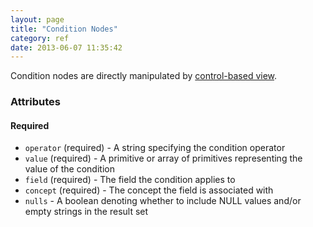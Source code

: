 ```yaml
---
layout: page
title: "Condition Nodes"
category: ref
date: 2013-06-07 11:35:42
---
```


Condition nodes are directly manipulated by [control-based view](). 

### Attributes

#### Required
- `operator` (required) - A string specifying the condition operator
- `value` (required) - A primitive or array of primitives representing the value of the condition
- `field` (required) - The field the condition applies to
- `concept` (required) - The concept the field is associated with
- `nulls` - A boolean denoting whether to include NULL values and/or empty strings in the result set

